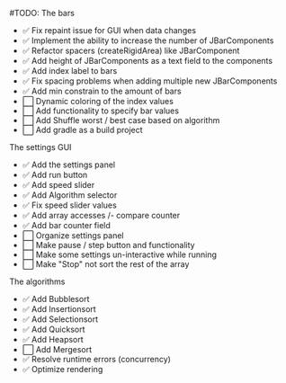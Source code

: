 #TODO:
The bars
- ✅ Fix repaint issue for GUI when data changes
- ✅ Implement the ability to increase the number of JBarComponents
- ✅ Refactor spacers (createRigidArea) like JBarComponent
- ✅ Add height of JBarComponents as a text field to the components
- ✅ Add index label to bars
- ✅ Fix spacing problems when adding multiple new JBarComponents
- ✅ Add min constrain to the amount of bars
- ⬜ Dynamic coloring of the index values
- ⬜ Add functionality to specify bar values
- ⬜ Add Shuffle worst / best case based on algorithm
- ⬜ Add gradle as a build project 

The settings GUI
- ✅ Add the settings panel
- ✅ Add run button
- ✅ Add speed slider
- ✅ Add Algorithm selector
- ✅ Fix speed slider values
- ✅ Add array accesses /- compare counter
- ✅ Add bar counter field
- ⬜ Organize settings panel
- ⬜ Make pause / step button and functionality
- ⬜ Make some settings un-interactive while running
- ⬜ Make "Stop" not sort the rest of the array

The algorithms
- ✅ Add Bubblesort
- ✅ Add Insertionsort
- ✅ Add Selectionsort 
- ✅ Add Quicksort
- ✅ Add Heapsort
- ⬜ Add Mergesort
- ✅ Resolve runtime errors (concurrency)
- ✅ Optimize rendering